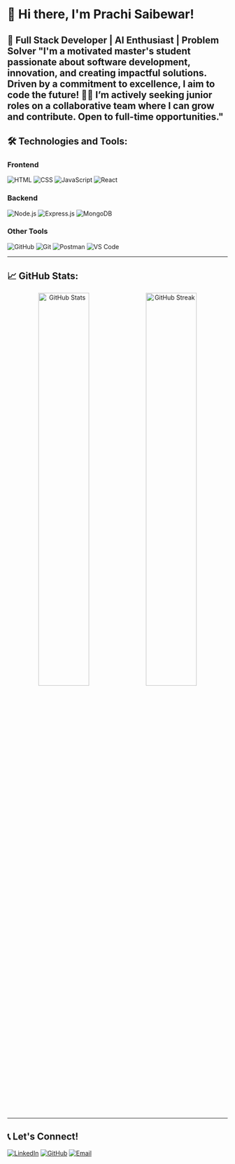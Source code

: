 # 👋 Hi there, I'm Prachi Saibewar!
🌟 **Full Stack Developer | AI Enthusiast | Problem Solver**
"I'm a motivated master's student passionate about software development, innovation, and creating impactful solutions. Driven by a commitment to excellence, I aim to code the future! 👨‍💻 I’m actively seeking junior roles on a collaborative team where I can grow and contribute. Open to full-time opportunities."
---

## 🛠️ Technologies and Tools:
### **Frontend**
![HTML](https://img.shields.io/badge/HTML5-E34F26?style=for-the-badge&logo=html5&logoColor=white)
![CSS](https://img.shields.io/badge/CSS3-1572B6?style=for-the-badge&logo=css3&logoColor=white)
![JavaScript](https://img.shields.io/badge/JavaScript-F7DF1E?style=for-the-badge&logo=javascript&logoColor=black)
![React](https://img.shields.io/badge/React-20232A?style=for-the-badge&logo=react&logoColor=61DAFB)

### **Backend**
![Node.js](https://img.shields.io/badge/Node.js-43853D?style=for-the-badge&logo=node.js&logoColor=white)
![Express.js](https://img.shields.io/badge/Express.js-404D59?style=for-the-badge)
![MongoDB](https://img.shields.io/badge/MongoDB-4EA94B?style=for-the-badge&logo=mongodb&logoColor=white)

### **Other Tools**
![GitHub](https://img.shields.io/badge/GitHub-181717?style=for-the-badge&logo=github)
![Git](https://img.shields.io/badge/Git-F05032?style=for-the-badge&logo=git&logoColor=white)
![Postman](https://img.shields.io/badge/Postman-FF6C37?style=for-the-badge&logo=postman&logoColor=white)
![VS Code](https://img.shields.io/badge/VS%20Code-007ACC?style=for-the-badge&logo=visual-studio-code&logoColor=white)

---

## 📈 GitHub Stats:
<p align="center">
  <img src="https://github-readme-stats.vercel.app/api?username=prachics&show_icons=true&theme=radical" alt="GitHub Stats" width="48%" />
  <img src="https://github-readme-streak-stats.herokuapp.com/?user=prachics&theme=radical" alt="GitHub Streak" width="48%" />
</p>

---

## 📞 Let's Connect!
[![LinkedIn](https://img.shields.io/badge/-LinkedIn-0077B5?style=for-the-badge&logo=linkedin&logoColor=white)](https://linkedin.com/in/prachi-saibewar)
[![GitHub](https://img.shields.io/badge/-GitHub-181717?style=for-the-badge&logo=github&logoColor=white)](https://github.com/prachics)
[![Email](https://img.shields.io/badge/-Email-D14836?style=for-the-badge&logo=gmail&logoColor=white)](mailto:saibewarprachi@gmail.com)
